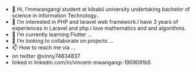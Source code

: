 - 👋 Hi, I’mmwangangi student at kibabii university undertaking bachelor of science in information Technology.. 
- 👀 I’m interested in PHP and laravel web framework.I have 3 years of experiences in Laravel and php.i love mathematics and and algorithms.
- 🌱 I’m currently learning  Flutter ...
- 💞️ I’m looking to collaborate on projects  ...
- 📫 How to reach me via ...
- on twitter @vinny74834837
- linked in  linkedin.com/in/vincent-mwangangi-1909091b5

<!---
mwangangi1998/mwangangi1998 is a ✨ special ✨ repository because its `README.md` (this file) appears on your GitHub profile.
You can click the Preview link to take a look at your changes.
--->
